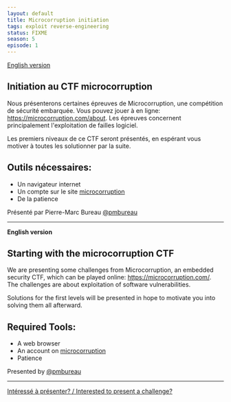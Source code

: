 ```yaml
---
layout: default
title: Microcorruption initiation
tags: exploit reverse-engineering
status: FIXME
season: 5
episode: 1
---
```


[English version](#english)

## Initiation au CTF microcorruption

Nous présenterons certaines épreuves de Microcorruption, une compétition 
de sécurité embarquée.  Vous pouvez jouer à en ligne: 
https://microcorruption.com/about.  Les épreuves concernent principalement 
l'exploitation de failles logiciel.

Les premiers niveaux de ce CTF seront présentés, en espérant vous motiver à 
toutes les solutionner par la suite.

## Outils nécessaires:

* Un navigateur internet
* Un compte sur le site [microcorruption](https://microcorruption.com)
* De la patience

Présenté par Pierre-Marc Bureau [@pmbureau](https://twitter.com/pmbureau)

<hr/>

<a id="english"></a>
**English version**

## Starting with the microcorruption CTF

We are presenting some challenges from Microcorruption, an embedded 
security CTF, which can be played online: <https://microcorruption.com/>.  The
 challenges are about exploitation of software vulnerabilities.

Solutions for the first levels will be presented in hope to motivate you into 
solving them all afterward.

## Required Tools:

* A web browser
* An account on [microcorruption](https://microcorruption.com)
* Patience

Presented by [@pmbureau](https://twitter.com/pmbureau)

<hr/>

[Intéressé à présenter? / Interested to present a challenge?](https://github.com/montrehack/montrehack.github.com/wiki/Present-at-Montrehack)
